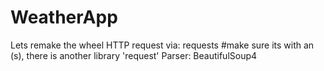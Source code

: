 # WeatherApp
Lets remake the wheel
HTTP request via: requests    #make sure its with an (s), there is another library 'request'
Parser: BeautifulSoup4
